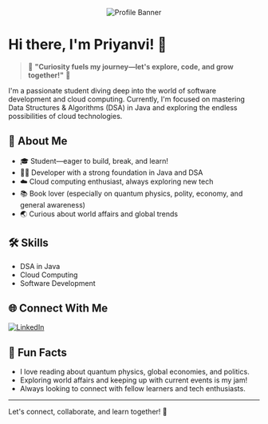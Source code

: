 <p align="center">
  <img src="https://capsule-render.vercel.app/api?type=waving&color=0:36D1C4,100:1FA2FF&height=200&section=header&text=Welcome%20to%20Priyanvi's%20GitHub!&fontSize=40&fontAlign=50&fontColor=FFFFFF" alt="Profile Banner"/>
</p>

# Hi there, I'm Priyanvi! 👋

> 🌟 **"Curiosity fuels my journey—let's explore, code, and grow together!"** 🌟

I'm a passionate student diving deep into the world of software development and cloud computing. Currently, I'm focused on mastering Data Structures & Algorithms (DSA) in Java and exploring the endless possibilities of cloud technologies.

## 🚀 About Me

- 🎓 Student—eager to build, break, and learn!
- 👩‍💻 Developer with a strong foundation in Java and DSA
- ☁️ Cloud computing enthusiast, always exploring new tech
- 📚 Book lover (especially on quantum physics, polity, economy, and general awareness)
- 🌏 Curious about world affairs and global trends

## 🛠️ Skills

- DSA in Java
- Cloud Computing
- Software Development

## 🌐 Connect With Me

[![LinkedIn](https://img.shields.io/badge/LinkedIn-blue?style=flat&logo=linkedin)](https://www.linkedin.com/in/priyanvi-gupta-993590322/)

## 📖 Fun Facts

- I love reading about quantum physics, global economies, and politics.
- Exploring world affairs and keeping up with current events is my jam!
- Always looking to connect with fellow learners and tech enthusiasts.

---

Let's connect, collaborate, and learn together! 🚀
